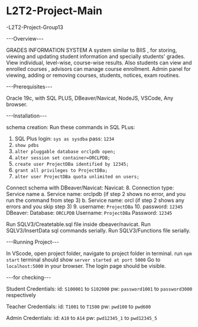 # L2T2-Project-Main
-L2T2-Project-Group13

---Overview---

GRADES INFORMATION SYSTEM
A system similar to BIIS , for storing, viewing and updating student information and specially students' grades. View individual, level-wise, course-wise results. Also students can view and enrolled courses , advisors can manage course enrollment. Admin panel for viewing, adding or removing courses, students, notices, exam routines. 


---Prerequisites---

Oracle 19c, with SQL PLUS, DBeaver/Navicat, NodeJS, VSCode, Any browser. 


---Installation---

schema creation: 
Run these commands in SQL PLus:
1. SQL Plus login: ```sys as sysdba``` pass: ```1234```
2. ```show pdbs```
3. ```alter pluggable database orclpdb open;```
4. ```alter session set container=ORCLPDB;```
5. ```create user ProjectDBa identified by 12345;```
6. ```grant all privileges to ProjectDBa;```
7. ```alter user ProjectDBa quota unlimited on users;```

Connect schema with DBeaver/Navicat:
Navicat:
8. Connection type: Service name
a. Service name: orclpdb (if step 2 shows no error, and you run the command
from step 3)
b. Service name: orcl (if step 2 shows any errors and you skip step 3)
9. username: ```ProjectDBa```
10. password: ```12345```
DBeaver:
Database: ```ORCLPDB```
Username: ```ProjectDBa```
Password: ```12345```

Run SQLV3/Createtable.sql file inside dbeaver/navicat.
Run SQLV3/InsertData sql commands serially.
Run SQLV3/Functions file serially.

---Running Project---

In VScode, open project folder, navigate to project folder in terminal.
run 
```npm start```
terminal should show
```server started at port 5000```
Go to 
```localhost:5000``` in your browser.
The login page should be visible.

---for checking---

Student Credentials:
id: ```S100001``` to ```S102000```
pw: ```password1001``` to ```password3000``` respectively

Teacher Credentials:
id: ```T1001``` to ```T1500```
pw: ```pwd100``` to ```pwd600```

Admin Credentials:
id: ```A10``` to ```A14```
pw: ```pwd12345_1``` to ```pwd12345_5```

